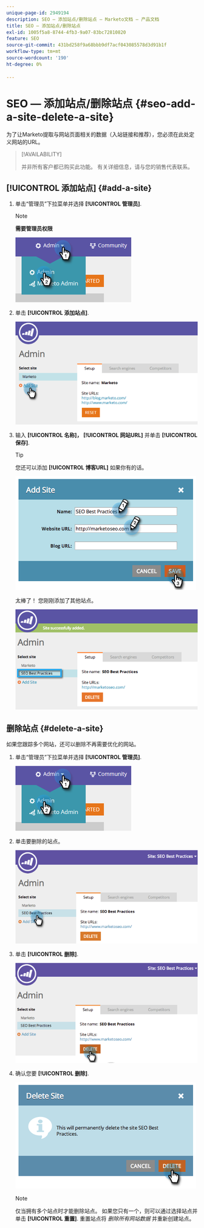 ```yaml
---
unique-page-id: 2949194
description: SEO — 添加站点/删除站点 — Marketo文档 — 产品文档
title: SEO — 添加站点/删除站点
exl-id: 1005f5a8-8744-4fb3-9a07-83bc72810820
feature: SEO
source-git-commit: 431bd258f9a68bbb9df7acf043085578d3d91b1f
workflow-type: tm+mt
source-wordcount: '190'
ht-degree: 0%

---
```


# SEO — 添加站点/删除站点 {#seo-add-a-site-delete-a-site}

为了让Marketo提取与网站页面相关的数据（入站链接和推荐），您必须在此处定义网站的URL。

>[!AVAILABILITY]
>
>并非所有客户都已购买此功能。 有关详细信息，请与您的销售代表联系。

## [!UICONTROL 添加站点] {#add-a-site}

1. 单击“管理员”下拉菜单并选择 **[!UICONTROL 管理员]**.

   >[!NOTE]
   >
   >**需要管理员权限**

   ![](assets/one.png)

1. 单击 **[!UICONTROL 添加站点]**.

   ![](assets/two.png)

1. 输入 **[!UICONTROL 名称]， [!UICONTROL 网站URL]** 并单击 **[!UICONTROL 保存]**.

   >[!TIP]
   >
   >您还可以添加 **[!UICONTROL 博客URL]** 如果你有的话。

   ![](assets/image2014-9-17-21-3a19-3a51.png)

   太棒了！ 您刚刚添加了其他站点。

   ![](assets/four.png)

## 删除站点 {#delete-a-site}

如果您跟踪多个网站，还可以删除不再需要优化的网站。

1. 单击“管理员”下拉菜单并选择 **[!UICONTROL 管理员]**.

   ![](assets/one.png)

1. 单击要删除的站点。

   ![](assets/six.png)

1. 单击 **[!UICONTROL 删除]**.

   ![](assets/seven.png)

1. 确认您要 **[!UICONTROL 删除]**.

   ![](assets/image2014-9-17-21-3a21-3a22.png)

   >[!NOTE]
   >
   >仅当拥有多个站点时才能删除站点。 如果您只有一个，则可以通过选择站点并单击 **[!UICONTROL 重置]**. 重置站点将 _删除所有网站数据_ 并重新创建站点。
